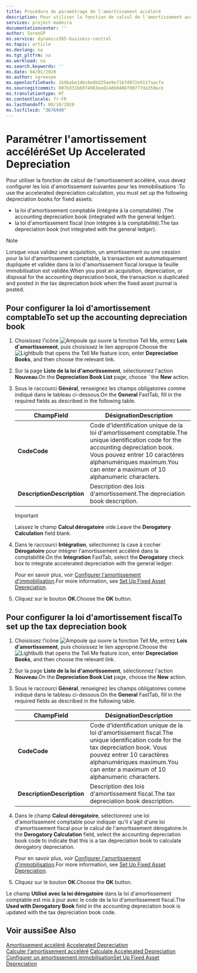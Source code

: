 ```yaml
---
title: Procédure de paramétrage de l'amortissement accéléré
description: Pour utiliser la fonction de calcul de l'amortissement accéléré, vous devez configurer les lois d'amortissement pour les immobilisations.
services: project-madeira
documentationcenter: ''
author: SorenGP
ms.service: dynamics365-business-central
ms.topic: article
ms.devlang: na
ms.tgt_pltfrm: na
ms.workload: na
ms.search.keywords: ''
ms.date: 04/01/2020
ms.author: sgroespe
ms.openlocfilehash: 1b9babe14bc6e0bd25ae9e71b7d072e911faacfa
ms.sourcegitcommit: 007b331b6974983ee614db0406f00777da359ecb
ms.translationtype: HT
ms.contentlocale: fr-FR
ms.lasthandoff: 08/10/2020
ms.locfileid: "3676940"
---
```

# <a name="set-up-accelerated-depreciation"></a><span data-ttu-id="6f636-103">Paramétrer l'amortissement accéléré</span><span class="sxs-lookup"><span data-stu-id="6f636-103">Set Up Accelerated Depreciation</span></span>
<span data-ttu-id="6f636-104">Pour utiliser la fonction de calcul de l'amortissement accéléré, vous devez configurer les lois d'amortissement suivantes pour les immobilisations :</span><span class="sxs-lookup"><span data-stu-id="6f636-104">To use the accelerated depreciation calculation, you must set up the following depreciation books for fixed assets:</span></span>  

- <span data-ttu-id="6f636-105">la loi d'amortissement comptable (intégrée à la comptabilité) ;</span><span class="sxs-lookup"><span data-stu-id="6f636-105">The accounting depreciation book (integrated with the general ledger).</span></span>  
- <span data-ttu-id="6f636-106">la loi d'amortissement fiscal (non intégrée à la comptabilité).</span><span class="sxs-lookup"><span data-stu-id="6f636-106">The tax depreciation book (not integrated with the general ledger).</span></span>  

> [!NOTE]  
>  <span data-ttu-id="6f636-107">Lorsque vous validez une acquisition, un amortissement ou une cession pour la loi d'amortissement comptable, la transaction est automatiquement dupliquée et validée dans la loi d'amortissement fiscal lorsque la feuille immobilisation est validée.</span><span class="sxs-lookup"><span data-stu-id="6f636-107">When you post an acquisition, depreciation, or disposal for the accounting depreciation book, the transaction is duplicated and posted in the tax depreciation book when the fixed asset journal is posted.</span></span>  

## <a name="to-set-up-the-accounting-depreciation-book"></a><span data-ttu-id="6f636-108">Pour configurer la loi d'amortissement comptable</span><span class="sxs-lookup"><span data-stu-id="6f636-108">To set up the accounting depreciation book</span></span>  

1.  <span data-ttu-id="6f636-109">Choisissez l'icône ![Ampoule qui ouvre la fonction Tell Me](../../media/ui-search/search_small.png "Dites-moi ce que vous voulez faire"), entrez **Lois d'amortissement**, puis choisissez le lien approprié.</span><span class="sxs-lookup"><span data-stu-id="6f636-109">Choose the ![Lightbulb that opens the Tell Me feature](../../media/ui-search/search_small.png "Tell me what you want to do") icon, enter **Depreciation Books**, and then choose the relevant link.</span></span>  
2.  <span data-ttu-id="6f636-110">Sur la page **Liste de la loi d'amortissement**, sélectionnez l'action **Nouveau**.</span><span class="sxs-lookup"><span data-stu-id="6f636-110">On the **Depreciation Book List** page, choose ¨the **New** action.</span></span>  
3.  <span data-ttu-id="6f636-111">Sous le raccourci **Général**, renseignez les champs obligatoires comme indiqué dans le tableau ci-dessous.</span><span class="sxs-lookup"><span data-stu-id="6f636-111">On the **General** FastTab, fill in the required fields as described in the following table.</span></span>  

    |<span data-ttu-id="6f636-112">Champ</span><span class="sxs-lookup"><span data-stu-id="6f636-112">Field</span></span>|<span data-ttu-id="6f636-113">Désignation</span><span class="sxs-lookup"><span data-stu-id="6f636-113">Description</span></span>|  
    |---------------------------------|---------------------------------------|  
    |<span data-ttu-id="6f636-114">**Code**</span><span class="sxs-lookup"><span data-stu-id="6f636-114">**Code**</span></span>|<span data-ttu-id="6f636-115">Code d'identification unique de la loi d'amortissement comptable.</span><span class="sxs-lookup"><span data-stu-id="6f636-115">The unique identification code for the accounting depreciation book.</span></span> <span data-ttu-id="6f636-116">Vous pouvez entrer 10 caractères alphanumériques maximum.</span><span class="sxs-lookup"><span data-stu-id="6f636-116">You can enter a maximum of 10 alphanumeric characters.</span></span>|  
    |<span data-ttu-id="6f636-117">**Description**</span><span class="sxs-lookup"><span data-stu-id="6f636-117">**Description**</span></span>|<span data-ttu-id="6f636-118">Description des lois d'amortissement.</span><span class="sxs-lookup"><span data-stu-id="6f636-118">The depreciation book description.</span></span>|  

    > [!IMPORTANT]  
    >  <span data-ttu-id="6f636-119">Laissez le champ **Calcul dérogatoire** vide.</span><span class="sxs-lookup"><span data-stu-id="6f636-119">Leave the **Derogatory Calculation** field blank.</span></span>  

4.  <span data-ttu-id="6f636-120">Dans le raccourci **Intégration**, sélectionnez la case à cocher **Dérogatoire** pour intégrer l'amortissement accéléré dans la comptabilité.</span><span class="sxs-lookup"><span data-stu-id="6f636-120">On the **Integration** FastTab, select the **Derogatory** check box to integrate accelerated depreciation with the general ledger.</span></span>  

    <span data-ttu-id="6f636-121">Pour en savoir plus, voir [Configurer l'amortissement d'immobilisation](../../fa-how-setup-depreciation.md).</span><span class="sxs-lookup"><span data-stu-id="6f636-121">For more information, see [Set Up Fixed Asset Depreciation](../../fa-how-setup-depreciation.md).</span></span>  

5.  <span data-ttu-id="6f636-122">Cliquez sur le bouton **OK**.</span><span class="sxs-lookup"><span data-stu-id="6f636-122">Choose the **OK** button.</span></span>  

## <a name="to-set-up-the-tax-depreciation-book"></a><span data-ttu-id="6f636-123">Pour configurer la loi d'amortissement fiscal</span><span class="sxs-lookup"><span data-stu-id="6f636-123">To set up the tax depreciation book</span></span>  

1.  <span data-ttu-id="6f636-124">Choisissez l'icône ![Ampoule qui ouvre la fonction Tell Me](../../media/ui-search/search_small.png "Dites-moi ce que vous voulez faire"), entrez **Lois d'amortissement**, puis choisissez le lien approprié.</span><span class="sxs-lookup"><span data-stu-id="6f636-124">Choose the ![Lightbulb that opens the Tell Me feature](../../media/ui-search/search_small.png "Tell me what you want to do") icon, enter **Depreciation Books**, and then choose the relevant link.</span></span>  
2.  <span data-ttu-id="6f636-125">Sur la page **Liste de la loi d'amortissement**, sélectionnez l'action **Nouveau**.</span><span class="sxs-lookup"><span data-stu-id="6f636-125">On the **Depreciation Book List** page, choose the **New** action.</span></span>  
3.  <span data-ttu-id="6f636-126">Sous le raccourci **Général**, renseignez les champs obligatoires comme indiqué dans le tableau ci-dessous.</span><span class="sxs-lookup"><span data-stu-id="6f636-126">On the **General** FastTab, fill in the required fields as described in the following table.</span></span>  

    |<span data-ttu-id="6f636-127">Champ</span><span class="sxs-lookup"><span data-stu-id="6f636-127">Field</span></span>|<span data-ttu-id="6f636-128">Désignation</span><span class="sxs-lookup"><span data-stu-id="6f636-128">Description</span></span>|  
    |---------------------------------|---------------------------------------|  
    |<span data-ttu-id="6f636-129">**Code**</span><span class="sxs-lookup"><span data-stu-id="6f636-129">**Code**</span></span>|<span data-ttu-id="6f636-130">Code d'identification unique de la loi d'amortissement fiscal.</span><span class="sxs-lookup"><span data-stu-id="6f636-130">The unique identification code for the tax depreciation book.</span></span> <span data-ttu-id="6f636-131">Vous pouvez entrer 10 caractères alphanumériques maximum.</span><span class="sxs-lookup"><span data-stu-id="6f636-131">You can enter a maximum of 10 alphanumeric characters.</span></span>|  
    |<span data-ttu-id="6f636-132">**Description**</span><span class="sxs-lookup"><span data-stu-id="6f636-132">**Description**</span></span>|<span data-ttu-id="6f636-133">Description des lois d'amortissement fiscal.</span><span class="sxs-lookup"><span data-stu-id="6f636-133">The tax depreciation book description.</span></span>|  

4.  <span data-ttu-id="6f636-134">Dans le champ **Calcul dérogatoire**, sélectionnez une loi d'amortissement comptable pour indiquer qu'il s'agit d'une loi d'amortissement fiscal pour le calcul de l'amortissement dérogatoire.</span><span class="sxs-lookup"><span data-stu-id="6f636-134">In the **Derogatory Calculation** field, select the accounting depreciation book code to indicate that this is a tax depreciation book to calculate derogatory depreciation.</span></span>  

    <span data-ttu-id="6f636-135">Pour en savoir plus, voir [Configurer l'amortissement d'immobilisation](../../fa-how-setup-depreciation.md).</span><span class="sxs-lookup"><span data-stu-id="6f636-135">For more information, see [Set Up Fixed Asset Depreciation](../../fa-how-setup-depreciation.md).</span></span>  

5.  <span data-ttu-id="6f636-136">Cliquez sur le bouton **OK**.</span><span class="sxs-lookup"><span data-stu-id="6f636-136">Choose the **OK** button.</span></span>  

<span data-ttu-id="6f636-137">Le champ **Utilisé avec la loi dérogatoire** dans la loi d'amortissement comptable est mis à jour avec le code de la loi d'amortissement fiscal.</span><span class="sxs-lookup"><span data-stu-id="6f636-137">The **Used with Derogatory Book** field in the accounting depreciation book is updated with the tax depreciation book code.</span></span>  

## <a name="see-also"></a><span data-ttu-id="6f636-138">Voir aussi</span><span class="sxs-lookup"><span data-stu-id="6f636-138">See Also</span></span>  
 <span data-ttu-id="6f636-139">[Amortissement accéléré](accelerated-depreciation.md) </span><span class="sxs-lookup"><span data-stu-id="6f636-139">[Accelerated Depreciation](accelerated-depreciation.md) </span></span>  
 <span data-ttu-id="6f636-140">[Calculer l'amortissement accéléré](how-to-calculate-accelerated-depreciation.md) </span><span class="sxs-lookup"><span data-stu-id="6f636-140">[Calculate Accelerated Depreciation](how-to-calculate-accelerated-depreciation.md) </span></span>  
[<span data-ttu-id="6f636-141">Configurer un amortissement immobilisation</span><span class="sxs-lookup"><span data-stu-id="6f636-141">Set Up Fixed Asset Depreciation</span></span>](../../fa-how-setup-depreciation.md)
